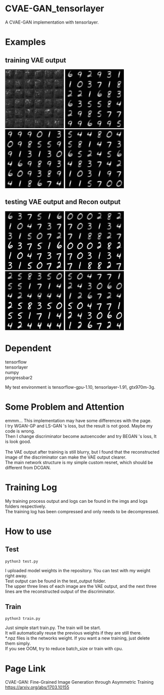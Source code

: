 # CVAE-GAN_tensorlayer
A CVAE-GAN implementation with tensorlayer.<br>

# Examples
## training VAE output
![0_0](https://github.com/One-sixth/CVAE-GAN_tensorlayer/blob/master/imgs/0_0.jpg)
![0_1600](https://github.com/One-sixth/CVAE-GAN_tensorlayer/blob/master/imgs/0_1600.jpg)
![1_1600](https://github.com/One-sixth/CVAE-GAN_tensorlayer/blob/master/imgs/1_1600.jpg)
![3_600](https://github.com/One-sixth/CVAE-GAN_tensorlayer/blob/master/imgs/3_600.jpg)
## testing VAE output and Recon output
![0](https://github.com/One-sixth/CVAE-GAN_tensorlayer/blob/master/test_output/0.jpg)
![1](https://github.com/One-sixth/CVAE-GAN_tensorlayer/blob/master/test_output/7.jpg)
![2](https://github.com/One-sixth/CVAE-GAN_tensorlayer/blob/master/test_output/14.jpg)
![3](https://github.com/One-sixth/CVAE-GAN_tensorlayer/blob/master/test_output/31.jpg)


# Dependent
tensorflow<br>
tensorlayer<br>
numpy<br>
progressbar2<br>

My test environment is tensorflow-gpu-1.10, tensorlayer-1.91, gtx970m-3g.<br>

# Some Problem and Attention
emmm... This implementation may have some differences with the page.<br>
I try WGAN-GP and LS-GAN 's loss, but the result is not good. Maybe my code is wrong.<br>
Then I change discriminator become autoencoder and try BEGAN 's loss, It is look good.<br>
<br>
The VAE output after training is still blurry, but I found that the reconstructed image of the discriminator can make the VAE output clearer.<br>
The main network structure is my simple custom resnet, which should be different from DCGAN.<br>

# Training Log
My training process output and logs can be found in the imgs and logs folders respectively.<br>
The training log has been compressed and only needs to be decompressed.<br>

# How to use
## Test
```
python3 test.py
```
I uploaded model weights in the repository. You can test with my weight right away.<br>
Test output can be found in the test_output folder.<br>
The upper three lines of each image are the VAE output, and the next three lines are the reconstructed output of the discriminator.<br>

## Train
```
python3 train.py
```
Just simple start train.py. The train will be start.<br>
It will automatically reuse the previous weights if they are still there.<br>
*.npz files is the networks weight. If you want a new training, just delete them simply.<br>
If you see OOM, try to reduce batch_size or train with cpu.<br>

# Page Link
CVAE-GAN: Fine-Grained Image Generation through Asymmetric Training<br>
https://arxiv.org/abs/1703.10155
